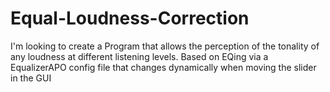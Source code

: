 # Equal-Loudness-Correction
I'm looking to create a Program that allows the perception of the tonality of any loudness at different listening levels. 
Based on EQing via a EqualizerAPO config file that changes dynamically when moving the slider in the GUI
